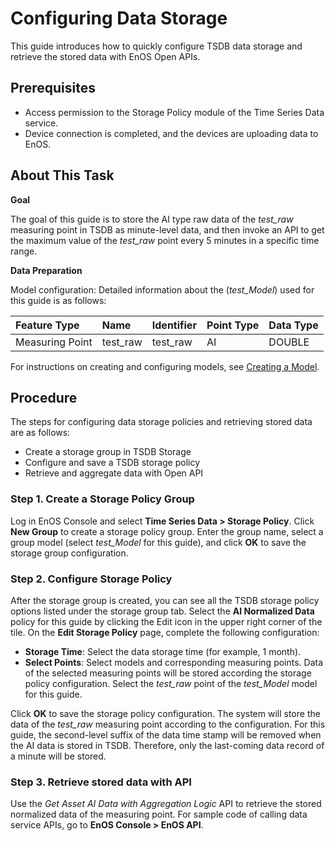 # Configuring Data Storage

This guide introduces how to quickly configure TSDB data storage and retrieve the stored data with EnOS Open APIs.

## Prerequisites

- Access permission to the Storage Policy module of the Time Series Data service.
- Device connection is completed, and the devices are uploading data to EnOS.

## About This Task

**Goal**

The goal of this guide is to store the AI type raw data of the *test_raw* measuring point in TSDB as minute-level data, and then invoke an API to get the maximum value of the *test_raw* point every 5 minutes in a specific time range.

**Data Preparation**

Model configuration: Detailed information about the (*test_Model*) used for this guide is as follows:

| Feature Type  | Name     | Identifier | Point Type | Data Type |
|:--------------|:---------|:-----------|:-----------|:----------|
| Measuring Point | test_raw | test_raw   | AI         | DOUBLE    |

For instructions on creating and configuring models, see [Creating a Model](https://www.envisioniot.com/docs/device-connection/en/latest/howto/model/creating_model.html).

## Procedure

The steps for configuring data storage policies and retrieving stored data are as follows:

- Create a storage group in TSDB Storage
- Configure and save a TSDB storage policy
- Retrieve and aggregate data with Open API

### Step 1. Create a Storage Policy Group

Log in EnOS Console and select **Time Series Data > Storage Policy**. Click **New Group** to create a storage policy group. Enter the group name, select a group model (select *test_Model* for this guide), and click **OK** to save the storage group configuration.

### Step 2. Configure Storage Policy

After the storage group is created, you can see all the TSDB storage policy options listed under the storage group tab. Select the **AI Normalized Data** policy for this guide by clicking the Edit icon in the upper right corner of the tile. On the **Edit Storage Policy** page, complete the following configuration:

- **Storage Time**: Select the data storage time (for example, 1 month).
- **Select Points**: Select models and corresponding measuring points. Data of the selected measuring points will be stored according the storage policy configuration. Select the *test_raw* point of the *test_Model* model for this guide.

Click **OK** to save the storage policy configuration. The system will store the data of the *test_raw* measuring point according to the configuration. For this guide, the second-level suffix of the data time stamp will be removed when the AI data is stored in TSDB. Therefore, only the last-coming data record of a minute will be stored.

### Step 3. Retrieve stored data with API

Use the *Get Asset AI Data with Aggregation Logic* API to retrieve the stored normalized data of the measuring point. For sample code of calling data service APIs, go to **EnOS Console > EnOS API**.
